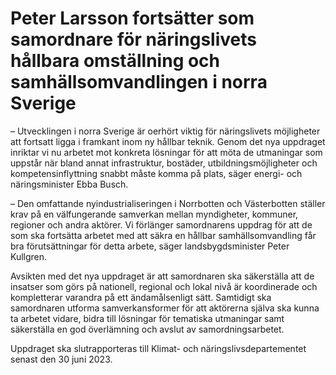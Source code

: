 # Peter Larsson fortsätter som samordnare för näringslivets hållbara omställning och samhällsomvandlingen i norra Sverige

– Utvecklingen i norra Sverige är oerhört viktig för näringslivets möjligheter att fortsatt ligga i framkant inom ny hållbar teknik. Genom det nya uppdraget inriktar vi nu arbetet mot konkreta lösningar för att möta de utmaningar som uppstår när bland annat infrastruktur, bostäder, utbildningsmöjligheter och kompetensinflyttning snabbt måste komma på plats, säger energi- och näringsminister Ebba Busch.

– Den omfattande nyindustrialiseringen i Norrbotten och Västerbotten ställer krav på en välfungerande samverkan mellan myndigheter, kommuner, regioner och andra aktörer. Vi förlänger samordnarens uppdrag för att de som ska fortsätta arbetet med att säkra en hållbar samhällsomvandling får bra förutsättningar för detta arbete, säger landsbygdsminister Peter Kullgren.

Avsikten med det nya uppdraget är att samordnaren ska säkerställa att de insatser som görs på nationell, regional och lokal nivå är koordinerade och kompletterar varandra på ett ändamålsenligt sätt. Samtidigt ska samordnaren utforma samverkansformer för att aktörerna själva ska kunna ta arbetet vidare, bidra till lösningar för tematiska utmaningar samt säkerställa en god överlämning och avslut av samordningsarbetet.

Uppdraget ska slutrapporteras till Klimat- och näringslivsdepartementet senast den 30 juni 2023.
